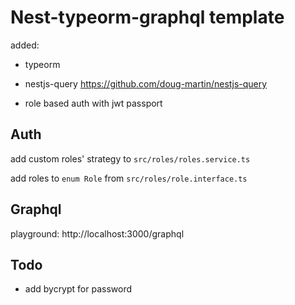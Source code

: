 # Nest-typeorm-graphql template

added:

- typeorm

- nestjs-query https://github.com/doug-martin/nestjs-query

- role based auth with jwt passport

## Auth

add custom roles' strategy to `src/roles/roles.service.ts`

add roles to `enum Role` from `src/roles/role.interface.ts`

## Graphql

playground: http://localhost:3000/graphql

## Todo

- add bycrypt for password
